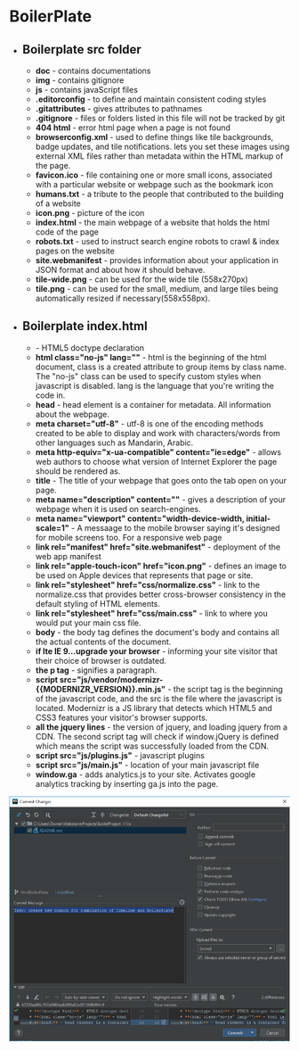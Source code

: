 # BoilerPlate
 
  * ## Boilerplate src folder ##
    * **doc** - contains documentations
    * **img** - contains gitignore
    * **js** - contains javaScript files
    * **.editorconfig** - to define and maintain consistent coding styles
    * **.gitattributes** - gives attributes to pathnames
    * **.gitignore** - files or folders listed in this file will not be tracked by git
    * **404 html** - error html page when a page is not found
    * **browserconfig.xml** - used to define things like tile backgrounds, badge updates, and tile notifications. lets you set these images using external XML files rather than metadata within the HTML markup of the page.
    * **favicon.ico** - file containing one or more small icons, associated with a particular website or webpage such as the bookmark icon
    * **humans.txt** - a tribute to the people that contributed to the building of a website
    * **icon.png** - picture of the icon
    * **index.html** - the main webpage of a website that holds the html code of the page
    * **robots.txt** - used to instruct search engine robots to crawl & index pages on the website
    * **site.webmanifest** - provides information about your application in JSON format and about how it should behave.
    * **tile-wide.png** - can be used for the wide tile (558x270px)
    * **tile.png** - can be used for the small, medium, and large tiles being automatically resized if necessary(558x558px).
    
    
    
    
    
  * ## Boilerplate index.html ##
    * **<!doctype html>** - HTML5 doctype declaration 
    * **html class="no-js" lang=""** - html is the beginning of the html document, class is a created attribute to group items by class name. The "no-js" class can be used to specify custom styles when javascript is disabled. lang is the language that you're writing the code in.
    * **head** - head element is a container for metadata. All information about the webpage.
    * **meta charset="utf-8"** - utf-8 is one of the encoding methods created to be able to display and work with characters/words from other languages such as Mandarin, Arabic.
    * **meta http-equiv="x-ua-compatible" content="ie=edge"** - allows web authors to choose what version of Internet Explorer the page should be rendered as.
    * **title** - The title of your webpage that goes onto the tab open on your page.
    * **meta name="description" content=""** - gives a description of your webpage when it is used on search-engines.
    * **meta name="viewport" content="width-device-width, initial-scale=1"** -  A messaage to the mobile browser saying it's designed for mobile screens too. For a responsive web page
    * **link rel="manifest" href="site.webmanifest"** - deployment of the web app manifest
    * **link rel="apple-touch-icon" href="icon.png"** - defines an image to be used on Apple devices that represents that page or site.
    * **link rel="stylesheet" href="css/normalize.css"** - link to the normalize.css that provides better cross-browser consistency in the default styling of HTML elements.
    * **link rel="stylesheet" href="css/main.css"** - link to where you would put your main css file.
    * **body** - the body tag defines the document's body and contains all the actual contents of the document.
    * **if lte IE 9...upgrade your browser** - informing your site visitor that their choice of browser is outdated.
    * **the p tag** - signifies a paragraph.
    * **script src="js/vendor/modernizr-{{MODERNIZR_VERSION}}.min.js"** - the script tag is the beginning of the javascript code, and the src is the file where the javascript is located. Modernizr is a JS library that detects which HTML5 and CSS3 features your visitor's browser supports.
    * **all the jquery lines** - the version of jquery, and loading jquery from a CDN. The second script tag will check if window.jQuery is defined which means the script was successfully loaded from the CDN.
    * **script src="js/plugins.js"** - javascript plugins
    * **script src="js/main.js"** - location of your main javascript file
    * **window.ga** - adds analytics.js to your site. Activates google analytics tracking by inserting ga.js into the page.
    
  ![alt text](https://raw.githubusercontent.com/mohamedshabarek/boilerProject/htmlBoilerPlate/img/commit.PNG)
